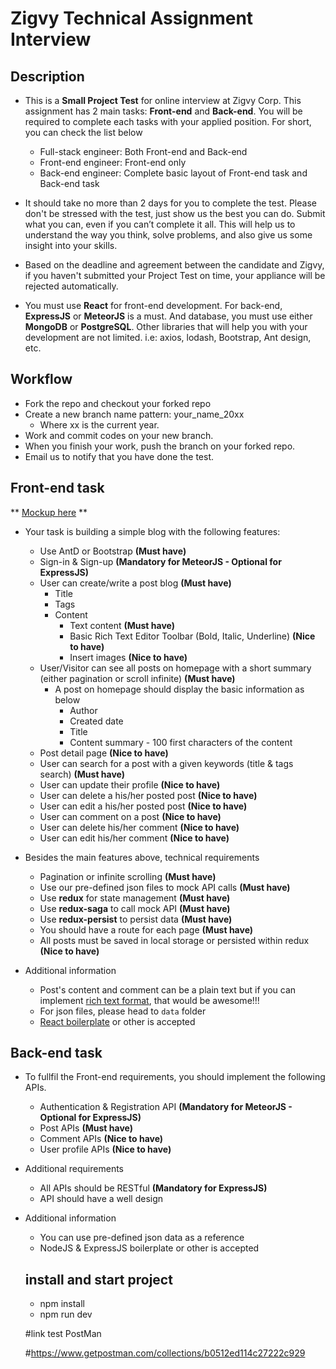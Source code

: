 # Zigvy Technical Assignment Interview

## Description
- This is a **Small Project Test** for online interview at Zigvy Corp. This assignment has 2 main tasks: **Front-end** and **Back-end**. You will be required to complete each tasks with your applied position. For short, you can check the list below
  - Full-stack engineer: Both Front-end and Back-end
  - Front-end engineer: Front-end only
  - Back-end engineer: Complete basic layout of Front-end task and Back-end task

- It should take no more than 2 days for you to complete the test. Please don't be stressed with the test, just show us the best you can do.  Submit what you can, even if you can’t complete it all. This will help us to understand the way you think, solve problems, and also give us some insight into your skills.

- Based on the deadline and agreement between the candidate and Zigvy, if you haven't submitted your Project Test on time, your appliance will be rejected automatically.

- You must use **React** for front-end development. For back-end, **ExpressJS** or **MeteorJS** is a must. And database, you must use either **MongoDB** or **PostgreSQL**. Other libraries that will help you with your development are not limited. i.e: axios, lodash, Bootstrap, Ant design, etc.

## Workflow
  - Fork the repo and checkout your forked repo
  - Create a new branch name pattern: your_name_20xx
      - Where xx is the current year.
  - Work and commit codes on your new branch.
  - When you finish your work, push the branch on your forked repo.
  - Email us to notify that you have done the test.

## Front-end task
** [Mockup here](/mockup/homepage.png) **

- Your task is building a simple blog with the following features:
  - Use AntD or Bootstrap **(Must have)**
  - Sign-in & Sign-up **(Mandatory for MeteorJS - Optional for ExpressJS)**
  - User can create/write a post blog **(Must have)**
    - Title
    - Tags
    - Content
      - Text content **(Must have)**
      - Basic Rich Text Editor Toolbar (Bold, Italic, Underline) **(Nice to have)**
      - Insert images **(Nice to have)**
  - User/Visitor can see all posts on homepage with a short summary (either pagination or scroll infinite) **(Must have)**
    - A post on homepage should display the basic information as below
      - Author
      - Created date
      - Title
      - Content summary - 100 first characters of the content
  - Post detail page **(Nice to have)**
  - User can search for a post with a given keywords (title & tags search) **(Must have)**
  - User can update their profile **(Nice to have)**
  - User can delete a his/her posted post **(Nice to have)**
  - User can edit a his/her posted post **(Nice to have)**
  - User can comment on a post **(Nice to have)**
  - User can delete his/her comment **(Nice to have)**
  - User can edit his/her comment **(Nice to have)**


- Besides the main features above, technical requirements
  - Pagination or infinite scrolling **(Must have)**
  - Use our pre-defined json files to mock API calls **(Must have)**
  - Use **redux** for state management **(Must have)**
  - Use **redux-saga** to call mock API **(Must have)**
  - Use **redux-persist** to persist data **(Must have)**
  - You should have a route for each page **(Must have)**
  - All posts must be saved in local storage or persisted within redux **(Nice to have)**

- Additional information
  - Post's content and comment can be a plain text but if you can implement [rich text format](https://en.wikipedia.org/wiki/Rich_Text_Format), that would be awesome!!!
  - For json files, please head to `data` folder
  - [React boilerplate](https://github.com/react-boilerplate/react-boilerplate) or other is accepted

## Back-end task
- To fullfil the Front-end requirements, you should implement the following APIs.
  - Authentication & Registration API **(Mandatory for MeteorJS - Optional for ExpressJS)**
  - Post APIs **(Must have)**
  - Comment APIs **(Nice to have)**
  - User profile APIs **(Nice to have)**

- Additional requirements
  - All APIs should be RESTful **(Mandatory for ExpressJS)**
  - API should have a well design
- Additional information
  - You can use pre-defined json data as a reference
  - NodeJS & ExpressJS boilerplate or other is accepted
  
  ## install and start project
  
  - npm install
  - npm run dev 
  
  #link test PostMan
  
  #https://www.getpostman.com/collections/b0512ed114c27222c929

